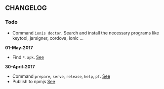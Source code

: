 ## CHANGELOG

### **Todo**

- Command `ionis doctor`. Search and install the necessary programs like keytool, jarsigner, cordova, ionic ...

**01-May-2017**
   - Find `*.apk`. [See]()

**30-April-2017**
   - Command `prepare`, `serve`, `release`, `help`, `pf`. [See](https://github.com/juliandavidmr/Ionis/commit/fb581bee048ca6ca0776fe10606e89f9ba43b530)
   - Publish to npmjs [See](https://www.npmjs.com/package/ionis)